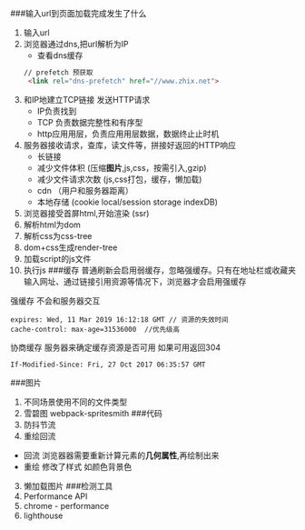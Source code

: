 ###输入url到页面加载完成发生了什么
1. 输入url  
2. 浏览器通过dns,把url解析为IP  
   - 查看dns缓存
   ```html
   // prefetch 预获取
    <link rel="dns-prefetch" href="//www.zhix.net">
   ```
3. 和IP地建⽴TCP链接 发送HTTP请求
   - IP负责找到
   - TCP 负责数据完整性和有序型
   - http应⽤用层，负责应⽤用层数据，数据终⽌止时机 
4. 服务器接收请求，查库，读文件等，拼接好返回的HTTP响应
   - 长链接
   - 减少文件体积 (压缩**图片**,js,css，按需引入,gzip)
   - 减少文件请求次数 (js,css打包，缓存，懒加载)
   - cdn （用户和服务器距离）
   - 本地存储 (cookie local/session storage indexDB)
5. 浏览器接受首屏html,开始渲染  (ssr)
6. 解析html为dom
7. 解析css为css-tree  
8. dom+css生成render-tree  
9. 加载script的js文件  
10. 执行js 
###缓存
普通刷新会启用弱缓存，忽略强缓存。只有在地址栏或收藏夹输入网址、通过链接引用资源等情况下，浏览器才会启用强缓存

强缓存 不会和服务器交互
```
expires: Wed, 11 Mar 2019 16:12:18 GMT // 资源的失效时间
cache-control: max-age=31536000  //优先级高
```
协商缓存 服务器来确定缓存资源是否可用 如果可用返回304
```
If-Modified-Since: Fri, 27 Oct 2017 06:35:57 GMT
```
###图片
1. 不同场景使用不同的文件类型
2. 雪碧图 webpack-spritesmith
###代码
1. 防抖节流
2. 重绘回流
 - 回流 浏览器器需要重新计算元素的**几何属性**,再绘制出来
 - 重绘 修改了样式 如颜色背景色
3. 懒加载图片 
###检测工具
1. Performance API
2. chrome - performance
3. lighthouse
 




 